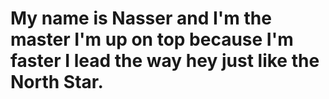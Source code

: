 # My name is Nasser and I'm the master I'm up on top because I'm faster I lead the way hey just like the North Star.
